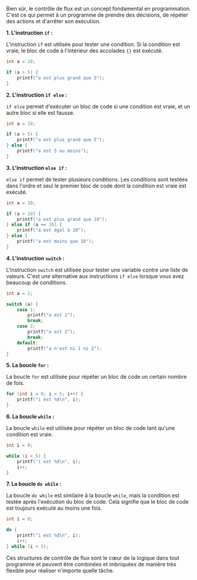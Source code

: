 Bien sûr, le contrôle de flux est un concept fondamental en programmation. C'est ce qui permet à un programme de prendre des décisions, de répéter des actions et d'arrêter son exécution.

**1. L'instruction `if` :**

L'instruction `if` est utilisée pour tester une condition. Si la condition est vraie, le bloc de code à l'intérieur des accolades `{}` est exécuté. 

```c
int a = 10;

if (a > 5) {
    printf("a est plus grand que 5");
}
```

**2. L'instruction `if else` :**

`if else` permet d'exécuter un bloc de code si une condition est vraie, et un autre bloc si elle est fausse.

```c
int a = 10;

if (a > 5) {
    printf("a est plus grand que 5");
} else {
    printf("a est 5 ou moins");
}
```

**3. L'instruction `else if` :**

`else if` permet de tester plusieurs conditions. Les conditions sont testées dans l'ordre et seul le premier bloc de code dont la condition est vraie est exécuté.

```c
int a = 10;

if (a > 10) {
    printf("a est plus grand que 10");
} else if (a == 10) {
    printf("a est égal à 10");
} else {
    printf("a est moins que 10");
}
```

**4. L'instruction `switch` :**

L'instruction `switch` est utilisée pour tester une variable contre une liste de valeurs. C'est une alternative aux instructions `if else` lorsque vous avez beaucoup de conditions.

```c
int a = 2;

switch (a) {
    case 1:
        printf("a est 1");
        break;
    case 2:
        printf("a est 2");
        break;
    default:
        printf("a n'est ni 1 ni 2");
}
```

**5. La boucle `for` :**

La boucle `for` est utilisée pour répéter un bloc de code un certain nombre de fois.

```c
for (int i = 0; i < 5; i++) {
    printf("i est %d\n", i);
}
```

**6. La boucle `while` :**

La boucle `while` est utilisée pour répéter un bloc de code tant qu'une condition est vraie.

```c
int i = 0;

while (i < 5) {
    printf("i est %d\n", i);
    i++;
}
```

**7. La boucle `do while` :**

La boucle `do while` est similaire à la boucle `while`, mais la condition est testée après l'exécution du bloc de code. Cela signifie que le bloc de code est toujours exécuté au moins une fois.

```c
int i = 0;

do {
    printf("i est %d\n", i);
    i++;
} while (i < 5);
```

Ces structures de contrôle de flux sont le cœur de la logique dans tout programme et peuvent être combinées et imbriquées de manière très flexible pour réaliser n'importe quelle tâche.